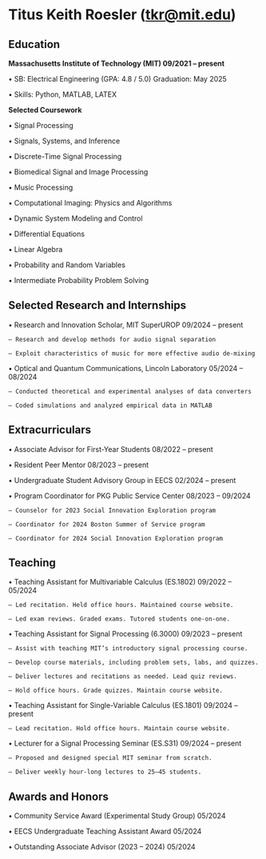 # **Titus Keith Roesler (tkr@mit.edu)**


## **Education**

**Massachusetts Institute of Technology (MIT) 09/2021 – present**

  • SB: Electrical Engineering (GPA: 4.8 / 5.0) Graduation: May 2025
  
  • Skills: Python, MATLAB, LATEX

**Selected Coursework**

  • Signal Processing
  
  • Signals, Systems, and Inference
  
  • Discrete-Time Signal Processing
  
  • Biomedical Signal and Image Processing
  
  • Music Processing
  
  • Computational Imaging: Physics and Algorithms
  
  • Dynamic System Modeling and Control
  
  • Differential Equations
  
  • Linear Algebra
  
  • Probability and Random Variables
  
  • Intermediate Probability Problem Solving

## **Selected Research and Internships**
  
  • Research and Innovation Scholar, MIT SuperUROP 09/2024 – present
  
    – Research and develop methods for audio signal separation
    
    – Exploit characteristics of music for more effective audio de-mixing
  
  • Optical and Quantum Communications, Lincoln Laboratory 05/2024 – 08/2024
  
    – Conducted theoretical and experimental analyses of data converters
    
    – Coded simulations and analyzed empirical data in MATLAB

## **Extracurriculars**
  
  • Associate Advisor for First-Year Students 08/2022 – present
  
  • Resident Peer Mentor 08/2023 – present
  
  • Undergraduate Student Advisory Group in EECS 02/2024 – present
  
  • Program Coordinator for PKG Public Service Center 08/2023 – 09/2024
  
    – Counselor for 2023 Social Innovation Exploration program
    
    – Coordinator for 2024 Boston Summer of Service program
    
    – Coordinator for 2024 Social Innovation Exploration program

## **Teaching**
  
  • Teaching Assistant for Multivariable Calculus (ES.1802) 09/2022 – 05/2024
  
    – Led recitation. Held office hours. Maintained course website.
    
    – Led exam reviews. Graded exams. Tutored students one-on-one.
  
  • Teaching Assistant for Signal Processing (6.3000) 09/2023 – present
  
    – Assist with teaching MIT’s introductory signal processing course.
    
    – Develop course materials, including problem sets, labs, and quizzes.
    
    – Deliver lectures and recitations as needed. Lead quiz reviews.
    
    – Hold office hours. Grade quizzes. Maintain course website.
  
  • Teaching Assistant for Single-Variable Calculus (ES.1801) 09/2024 – present
    
    – Lead recitation. Hold office hours. Maintain course website.
  
  • Lecturer for a Signal Processing Seminar (ES.S31) 09/2024 – present
  
    – Proposed and designed special MIT seminar from scratch.
    
    – Deliver weekly hour-long lectures to 25–45 students.

## **Awards and Honors**
  
  • Community Service Award (Experimental Study Group) 05/2024
  
  • EECS Undergraduate Teaching Assistant Award 05/2024
  
  • Outstanding Associate Advisor (2023 – 2024) 05/2024
